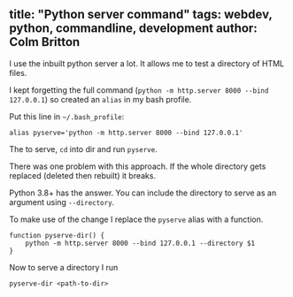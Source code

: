 title: "Python server command"
tags: webdev, python, commandline, development
author: Colm Britton
--------------------

I use the inbuilt python server a lot. It allows me to test a directory of HTML files.

I kept forgetting the full command (`python -m http.server 8000 --bind 127.0.0.1`) so created an `alias` in my bash profile.

Put this line in `~/.bash_profile`:

    alias pyserve='python -m http.server 8000 --bind 127.0.0.1'

The to serve, `cd` into dir and run `pyserve`.

There was one problem with this approach. If the whole directory gets replaced (deleted then rebuilt) it breaks.

Python 3.8+ has the answer. You can include the directory to serve as an argument using `--directory`.

To make use of the change I replace the `pyserve` alias with a function.

    function pyserve-dir() {
        python -m http.server 8000 --bind 127.0.0.1 --directory $1
    }

Now to serve a directory I run

    pyserve-dir <path-to-dir>
